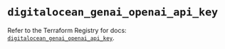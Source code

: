 # `digitalocean_genai_openai_api_key`

Refer to the Terraform Registry for docs: [`digitalocean_genai_openai_api_key`](https://registry.terraform.io/providers/digitalocean/digitalocean/2.62.0/docs/resources/genai_openai_api_key).
